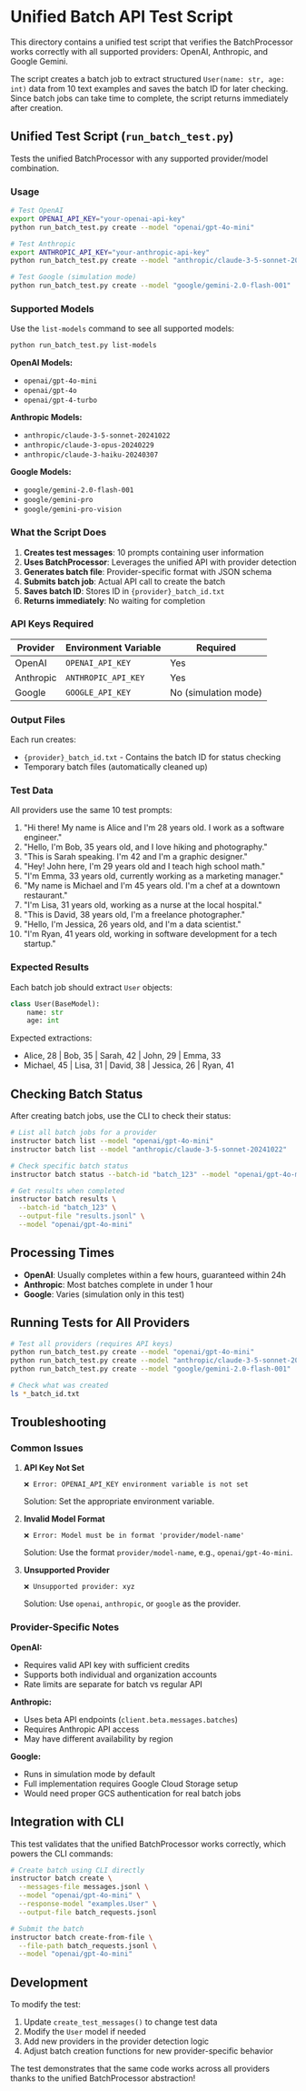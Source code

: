 # Unified Batch API Test Script

This directory contains a unified test script that verifies the BatchProcessor works correctly with all supported providers: OpenAI, Anthropic, and Google Gemini.

The script creates a batch job to extract structured `User(name: str, age: int)` data from 10 text examples and saves the batch ID for later checking. Since batch jobs can take time to complete, the script returns immediately after creation.

## Unified Test Script (`run_batch_test.py`)

Tests the unified BatchProcessor with any supported provider/model combination.

### Usage

```bash
# Test OpenAI
export OPENAI_API_KEY="your-openai-api-key"
python run_batch_test.py create --model "openai/gpt-4o-mini"

# Test Anthropic  
export ANTHROPIC_API_KEY="your-anthropic-api-key"
python run_batch_test.py create --model "anthropic/claude-3-5-sonnet-20241022"

# Test Google (simulation mode)
python run_batch_test.py create --model "google/gemini-2.0-flash-001"
```

### Supported Models

Use the `list-models` command to see all supported models:

```bash
python run_batch_test.py list-models
```

**OpenAI Models:**
- `openai/gpt-4o-mini`
- `openai/gpt-4o`
- `openai/gpt-4-turbo`

**Anthropic Models:**
- `anthropic/claude-3-5-sonnet-20241022`
- `anthropic/claude-3-opus-20240229`
- `anthropic/claude-3-haiku-20240307`

**Google Models:**
- `google/gemini-2.0-flash-001`
- `google/gemini-pro`
- `google/gemini-pro-vision`

### What the Script Does

1. **Creates test messages**: 10 prompts containing user information
2. **Uses BatchProcessor**: Leverages the unified API with provider detection
3. **Generates batch file**: Provider-specific format with JSON schema
4. **Submits batch job**: Actual API call to create the batch
5. **Saves batch ID**: Stores ID in `{provider}_batch_id.txt`
6. **Returns immediately**: No waiting for completion

### API Keys Required

| Provider | Environment Variable | Required |
|----------|---------------------|----------|
| OpenAI | `OPENAI_API_KEY` | Yes |
| Anthropic | `ANTHROPIC_API_KEY` | Yes |
| Google | `GOOGLE_API_KEY` | No (simulation mode) |

### Output Files

Each run creates:
- `{provider}_batch_id.txt` - Contains the batch ID for status checking
- Temporary batch files (automatically cleaned up)

### Test Data

All providers use the same 10 test prompts:

1. "Hi there! My name is Alice and I'm 28 years old. I work as a software engineer."
2. "Hello, I'm Bob, 35 years old, and I love hiking and photography."
3. "This is Sarah speaking. I'm 42 and I'm a graphic designer."
4. "Hey! John here, I'm 29 years old and I teach high school math."
5. "I'm Emma, 33 years old, currently working as a marketing manager."
6. "My name is Michael and I'm 45 years old. I'm a chef at a downtown restaurant."
7. "I'm Lisa, 31 years old, working as a nurse at the local hospital."
8. "This is David, 38 years old, I'm a freelance photographer."
9. "Hello, I'm Jessica, 26 years old, and I'm a data scientist."
10. "I'm Ryan, 41 years old, working in software development for a tech startup."

### Expected Results

Each batch job should extract `User` objects:

```python
class User(BaseModel):
    name: str
    age: int
```

Expected extractions:
- Alice, 28 | Bob, 35 | Sarah, 42 | John, 29 | Emma, 33
- Michael, 45 | Lisa, 31 | David, 38 | Jessica, 26 | Ryan, 41

## Checking Batch Status

After creating batch jobs, use the CLI to check their status:

```bash
# List all batch jobs for a provider
instructor batch list --model "openai/gpt-4o-mini"
instructor batch list --model "anthropic/claude-3-5-sonnet-20241022"

# Check specific batch status
instructor batch status --batch-id "batch_123" --model "openai/gpt-4o-mini"

# Get results when completed
instructor batch results \
  --batch-id "batch_123" \
  --output-file "results.jsonl" \
  --model "openai/gpt-4o-mini"
```

## Processing Times

- **OpenAI**: Usually completes within a few hours, guaranteed within 24h
- **Anthropic**: Most batches complete in under 1 hour
- **Google**: Varies (simulation only in this test)

## Running Tests for All Providers

```bash
# Test all providers (requires API keys)
python run_batch_test.py create --model "openai/gpt-4o-mini"
python run_batch_test.py create --model "anthropic/claude-3-5-sonnet-20241022" 
python run_batch_test.py create --model "google/gemini-2.0-flash-001"

# Check what was created
ls *_batch_id.txt
```

## Troubleshooting

### Common Issues

1. **API Key Not Set**
   ```
   ❌ Error: OPENAI_API_KEY environment variable is not set
   ```
   Solution: Set the appropriate environment variable.

2. **Invalid Model Format**
   ```
   ❌ Error: Model must be in format 'provider/model-name'
   ```
   Solution: Use the format `provider/model-name`, e.g., `openai/gpt-4o-mini`.

3. **Unsupported Provider**
   ```
   ❌ Unsupported provider: xyz
   ```
   Solution: Use `openai`, `anthropic`, or `google` as the provider.

### Provider-Specific Notes

**OpenAI:**
- Requires valid API key with sufficient credits
- Supports both individual and organization accounts
- Rate limits are separate for batch vs regular API

**Anthropic:**
- Uses beta API endpoints (`client.beta.messages.batches`)
- Requires Anthropic API access
- May have different availability by region

**Google:**
- Runs in simulation mode by default
- Full implementation requires Google Cloud Storage setup
- Would need proper GCS authentication for real batch jobs

## Integration with CLI

This test validates that the unified BatchProcessor works correctly, which powers the CLI commands:

```bash
# Create batch using CLI directly
instructor batch create \
  --messages-file messages.jsonl \
  --model "openai/gpt-4o-mini" \
  --response-model "examples.User" \
  --output-file batch_requests.jsonl

# Submit the batch
instructor batch create-from-file \
  --file-path batch_requests.jsonl \
  --model "openai/gpt-4o-mini"
```

## Development

To modify the test:
1. Update `create_test_messages()` to change test data
2. Modify the `User` model if needed
3. Add new providers in the provider detection logic
4. Adjust batch creation functions for new provider-specific behavior

The test demonstrates that the same code works across all providers thanks to the unified BatchProcessor abstraction!